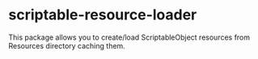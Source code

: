 # scriptable-resource-loader
This package allows you to create/load ScriptableObject resources from Resources directory caching them.
